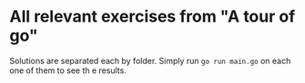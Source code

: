 # All relevant exercises from "A tour of go"

Solutions are separated each by folder. Simply run `go run main.go` on each one of them
to see th e results.